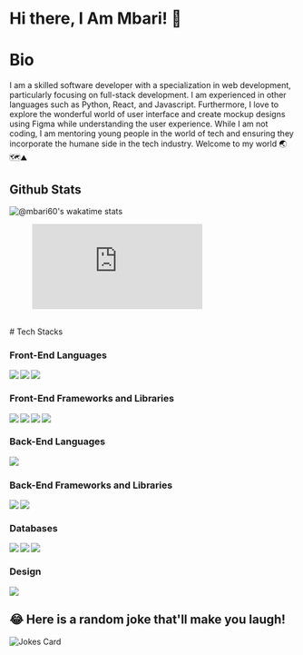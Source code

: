 # Hi there, I Am Mbari! 👋

# Bio 
I am a skilled software developer with a specialization in web development, particularly focusing on full-stack development. I am experienced in other languages such as Python, React, and Javascript. Furthermore, I love to explore the wonderful world of user interface and create mockup designs using Figma while understanding the user experience. While I am not coding, I am mentoring young people in the world of tech and ensuring they incorporate the humane side in the tech industry. Welcome to my world 🌏🗺⛰

## Github Stats

![@mbari60's wakatime stats](https://github-readme-stats.vercel.app/api/wakatime?username=@mbari60&theme=gotham&layout=compact)
<br/>
<figure><embed src="https://wakatime.com/share/@mbari60/73f511bd-395c-4226-b98f-9aa9cbfa99cd.svg"></embed></figure>
<br/>
# Tech Stacks

### Front-End Languages 

<img src= "https://img.shields.io/badge/html5-%23E34F26.svg?style=for-the-badge&logo=html5&logoColor=white" align="left" />
<img src= "https://img.shields.io/badge/css3-%231572B6.svg?style=for-the-badge&logo=css3&logoColor=white" align="left"/>
<img src="https://img.shields.io/badge/javascript-%23323330.svg?style=for-the-badge&logo=javascript&logoColor=%23F7DF1E" align="left"/> <br/>

### Front-End Frameworks and Libraries

<img src="https://img.shields.io/badge/chakra ui-%23E23237.svg?style=for-the-badge&logo=angularjs&logoColor=white" align="left"/>
<img src="https://img.shields.io/badge/bootstrap-%23563D7C.svg?style=for-the-badge&logo=bootstrap&logoColor=white" align="left"/>
<img src="https://img.shields.io/badge/react-%2320232a.svg?style=for-the-badge&logo=react&logoColor=%2361DAFB" align="left"/>
<img src="https://img.shields.io/badge/jquery-%230769AD.svg?style=for-the-badge&logo=jquery&logoColor=white" align="left"/> <br/>

### Back-End Languages
<img src = "https://img.shields.io/badge/python-%23ED8B00.svg?style=for-the-badge&logo=java&logoColor=white" align = "left"/> <br/>

### Back-End Frameworks and Libraries
<img src = "https://img.shields.io/badge/rails-%23CC0000.svg?style=for-the-badge&logo=ruby-on-rails&logoColor=white" align = "left"/>
<img src = "https://img.shields.io/badge/flask-%23CC342D.svg?style=for-the-badge&logo=flask&logoColor=white" align = "left"/><br/>

### Databases
<img src="https://img.shields.io/badge/mysql-%2300f.svg?style=for-the-badge&logo=mysql&logoColor=white" align= "left" />
<img src= "https://img.shields.io/badge/postgres-%23316192.svg?style=for-the-badge&logo=postgresql&logoColor=white" align= "left" />
<img src="https://img.shields.io/badge/sqlite-%2307405e.svg?style=for-the-badge&logo=sqlite&logoColor=white" align = "left" /> <br/>

### Design
<img src="https://img.shields.io/badge/figma-%23F24E1E.svg?style=for-the-badge&logo=figma&logoColor=white"/>

## 😂 Here is a random joke that'll make you laugh!
![Jokes Card](https://readme-jokes.vercel.app/api)

